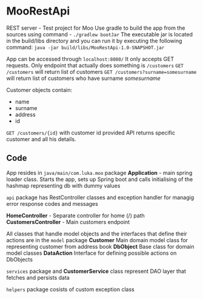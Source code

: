 # MooRestApi
REST server - Test project for Moo
Use gradle to build the app from the sources using command -
`./gradlew bootJar`
The executable jar is located in the build/libs directory and you can run it by executing the following command:
`java -jar build/libs/MooRestApi-1.0-SNAPSHOT.jar`

App can be accessed through `localhost:8080/`
It only accepts GET requests. 
Only endpoint that actually does something is `/customers`
`GET /customers` will return list of customers
`GET /customers?surname=somesurname` will return list of customers who have surname _somesurname_

Customer objects contain:
* name
* surname
* address
* id

`GET /customers/{id}` with customer id provided API returns specific customer and all his details.




 
Code
---

App resides in `java/main/com.luka.moo` package
**Application** - main spring loader class. Starts the app, sets up Spring boot
and calls initialising of the hashmap representing db with dummy values

`api` package has RestController classes and exception handler for managig error response codes and messages

**HomeController** - Separate controller for home (/) path
**CustomersController** - Main customers endpoint 

All classes that handle model objects and the interfaces that define their actions 
are in the `model` package
**Customer** Main domain model class for representing customer from address book
**DbObject** Base class for domain model classes
**DataAction** Interface for defining possible actions on DbObjects


`services` package and **CustomerService** class represent DAO layer that fetches and persists data

`helpers` package cosists of custom exception class


